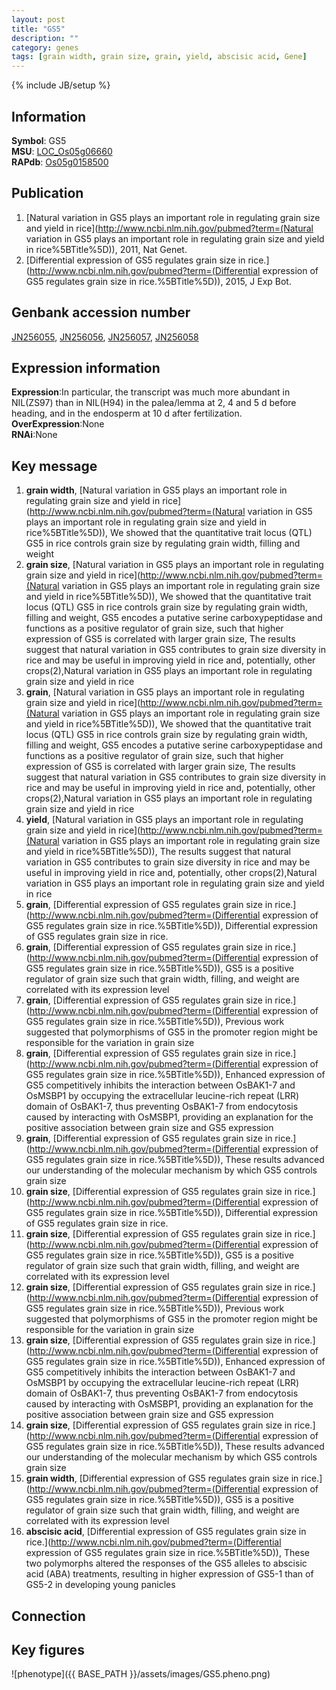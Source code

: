 ```yaml
---
layout: post
title: "GS5"
description: ""
category: genes
tags: [grain width, grain size, grain, yield, abscisic acid, Gene]
---
```

{% include JB/setup %}

## Information
__Symbol__: GS5  
__MSU__: [LOC_Os05g06660](http://rice.plantbiology.msu.edu/cgi-bin/ORF_infopage.cgi?orf=LOC_Os05g06660)  
__RAPdb__: [Os05g0158500](http://rapdb.dna.affrc.go.jp/viewer/gbrowse_details/irgsp1?name=Os05g0158500)  

## Publication
1. [Natural variation in GS5 plays an important role in regulating grain size and yield in rice](http://www.ncbi.nlm.nih.gov/pubmed?term=(Natural variation in GS5 plays an important role in regulating grain size and yield in rice%5BTitle%5D)), 2011, Nat Genet.
2. [Differential expression of GS5 regulates grain size in rice.](http://www.ncbi.nlm.nih.gov/pubmed?term=(Differential expression of GS5 regulates grain size in rice.%5BTitle%5D)), 2015, J Exp Bot.

## Genbank accession number
[JN256055](http://www.ncbi.nlm.nih.gov/nuccore/JN256055), [JN256056](http://www.ncbi.nlm.nih.gov/nuccore/JN256056), [JN256057](http://www.ncbi.nlm.nih.gov/nuccore/JN256057), [JN256058](http://www.ncbi.nlm.nih.gov/nuccore/JN256058)

## Expression information
__Expression__:In particular, the transcript was much more abundant in NIL(ZS97) than in NIL(H94) in the palea/lemma at 2, 4 and 5 d before heading, and in the endosperm at 10 d after fertilization.  
__OverExpression__:None  
__RNAi__:None  

## Key message
1. __grain width__, [Natural variation in GS5 plays an important role in regulating grain size and yield in rice](http://www.ncbi.nlm.nih.gov/pubmed?term=(Natural variation in GS5 plays an important role in regulating grain size and yield in rice%5BTitle%5D)),  We showed that the quantitative trait locus (QTL) GS5 in rice controls grain size by regulating grain width, filling and weight
2. __grain size__, [Natural variation in GS5 plays an important role in regulating grain size and yield in rice](http://www.ncbi.nlm.nih.gov/pubmed?term=(Natural variation in GS5 plays an important role in regulating grain size and yield in rice%5BTitle%5D)),  We showed that the quantitative trait locus (QTL) GS5 in rice controls grain size by regulating grain width, filling and weight, GS5 encodes a putative serine carboxypeptidase and functions as a positive regulator of grain size, such that higher expression of GS5 is correlated with larger grain size, The results suggest that natural variation in GS5 contributes to grain size diversity in rice and may be useful in improving yield in rice and, potentially, other crops(2),Natural variation in GS5 plays an important role in regulating grain size and yield in rice
3. __grain__, [Natural variation in GS5 plays an important role in regulating grain size and yield in rice](http://www.ncbi.nlm.nih.gov/pubmed?term=(Natural variation in GS5 plays an important role in regulating grain size and yield in rice%5BTitle%5D)),  We showed that the quantitative trait locus (QTL) GS5 in rice controls grain size by regulating grain width, filling and weight, GS5 encodes a putative serine carboxypeptidase and functions as a positive regulator of grain size, such that higher expression of GS5 is correlated with larger grain size, The results suggest that natural variation in GS5 contributes to grain size diversity in rice and may be useful in improving yield in rice and, potentially, other crops(2),Natural variation in GS5 plays an important role in regulating grain size and yield in rice
4. __yield__, [Natural variation in GS5 plays an important role in regulating grain size and yield in rice](http://www.ncbi.nlm.nih.gov/pubmed?term=(Natural variation in GS5 plays an important role in regulating grain size and yield in rice%5BTitle%5D)),  The results suggest that natural variation in GS5 contributes to grain size diversity in rice and may be useful in improving yield in rice and, potentially, other crops(2),Natural variation in GS5 plays an important role in regulating grain size and yield in rice
5. __grain__, [Differential expression of GS5 regulates grain size in rice.](http://www.ncbi.nlm.nih.gov/pubmed?term=(Differential expression of GS5 regulates grain size in rice.%5BTitle%5D)), Differential expression of GS5 regulates grain size in rice.
6. __grain__, [Differential expression of GS5 regulates grain size in rice.](http://www.ncbi.nlm.nih.gov/pubmed?term=(Differential expression of GS5 regulates grain size in rice.%5BTitle%5D)),  GS5 is a positive regulator of grain size such that grain width, filling, and weight are correlated with its expression level
7. __grain__, [Differential expression of GS5 regulates grain size in rice.](http://www.ncbi.nlm.nih.gov/pubmed?term=(Differential expression of GS5 regulates grain size in rice.%5BTitle%5D)),  Previous work suggested that polymorphisms of GS5 in the promoter region might be responsible for the variation in grain size
8. __grain__, [Differential expression of GS5 regulates grain size in rice.](http://www.ncbi.nlm.nih.gov/pubmed?term=(Differential expression of GS5 regulates grain size in rice.%5BTitle%5D)),  Enhanced expression of GS5 competitively inhibits the interaction between OsBAK1-7 and OsMSBP1 by occupying the extracellular leucine-rich repeat (LRR) domain of OsBAK1-7, thus preventing OsBAK1-7 from endocytosis caused by interacting with OsMSBP1, providing an explanation for the positive association between grain size and GS5 expression
9. __grain__, [Differential expression of GS5 regulates grain size in rice.](http://www.ncbi.nlm.nih.gov/pubmed?term=(Differential expression of GS5 regulates grain size in rice.%5BTitle%5D)),  These results advanced our understanding of the molecular mechanism by which GS5 controls grain size
10. __grain size__, [Differential expression of GS5 regulates grain size in rice.](http://www.ncbi.nlm.nih.gov/pubmed?term=(Differential expression of GS5 regulates grain size in rice.%5BTitle%5D)), Differential expression of GS5 regulates grain size in rice.
11. __grain size__, [Differential expression of GS5 regulates grain size in rice.](http://www.ncbi.nlm.nih.gov/pubmed?term=(Differential expression of GS5 regulates grain size in rice.%5BTitle%5D)),  GS5 is a positive regulator of grain size such that grain width, filling, and weight are correlated with its expression level
12. __grain size__, [Differential expression of GS5 regulates grain size in rice.](http://www.ncbi.nlm.nih.gov/pubmed?term=(Differential expression of GS5 regulates grain size in rice.%5BTitle%5D)),  Previous work suggested that polymorphisms of GS5 in the promoter region might be responsible for the variation in grain size
13. __grain size__, [Differential expression of GS5 regulates grain size in rice.](http://www.ncbi.nlm.nih.gov/pubmed?term=(Differential expression of GS5 regulates grain size in rice.%5BTitle%5D)),  Enhanced expression of GS5 competitively inhibits the interaction between OsBAK1-7 and OsMSBP1 by occupying the extracellular leucine-rich repeat (LRR) domain of OsBAK1-7, thus preventing OsBAK1-7 from endocytosis caused by interacting with OsMSBP1, providing an explanation for the positive association between grain size and GS5 expression
14. __grain size__, [Differential expression of GS5 regulates grain size in rice.](http://www.ncbi.nlm.nih.gov/pubmed?term=(Differential expression of GS5 regulates grain size in rice.%5BTitle%5D)),  These results advanced our understanding of the molecular mechanism by which GS5 controls grain size
15. __grain width__, [Differential expression of GS5 regulates grain size in rice.](http://www.ncbi.nlm.nih.gov/pubmed?term=(Differential expression of GS5 regulates grain size in rice.%5BTitle%5D)),  GS5 is a positive regulator of grain size such that grain width, filling, and weight are correlated with its expression level
16. __abscisic acid__, [Differential expression of GS5 regulates grain size in rice.](http://www.ncbi.nlm.nih.gov/pubmed?term=(Differential expression of GS5 regulates grain size in rice.%5BTitle%5D)),  These two polymorphs altered the responses of the GS5 alleles to abscisic acid (ABA) treatments, resulting in higher expression of GS5-1 than of GS5-2 in developing young panicles

## Connection

## Key figures
![phenotype]({{ BASE_PATH }}/assets/images/GS5.pheno.png)


